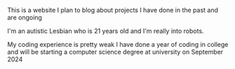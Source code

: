 This is a website I plan to blog about projects I have done in the past and are ongoing 

I'm an autistic Lesbian who is 21 years old and I'm really into robots.

My coding experience is pretty weak I have done a year of coding in college and will be starting a computer science degree at university on September 2024
